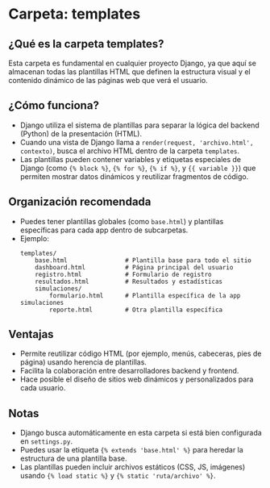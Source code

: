 # Carpeta: templates

## ¿Qué es la carpeta templates?
Esta carpeta es fundamental en cualquier proyecto Django, ya que aquí se almacenan todas las plantillas HTML que definen la estructura visual y el contenido dinámico de las páginas web que verá el usuario.

## ¿Cómo funciona?
- Django utiliza el sistema de plantillas para separar la lógica del backend (Python) de la presentación (HTML).
- Cuando una vista de Django llama a `render(request, 'archivo.html', contexto)`, busca el archivo HTML dentro de la carpeta `templates`.
- Las plantillas pueden contener variables y etiquetas especiales de Django (como `{% block %}`, `{% for %}`, `{% if %}`, y `{{ variable }}`) que permiten mostrar datos dinámicos y reutilizar fragmentos de código.

## Organización recomendada
- Puedes tener plantillas globales (como `base.html`) y plantillas específicas para cada app dentro de subcarpetas.
- Ejemplo:
  ```
  templates/
      base.html                # Plantilla base para todo el sitio
      dashboard.html           # Página principal del usuario
      registro.html            # Formulario de registro
      resultados.html          # Resultados y estadísticas
      simulaciones/
          formulario.html      # Plantilla específica de la app simulaciones
          reporte.html         # Otra plantilla específica
  ```

## Ventajas
- Permite reutilizar código HTML (por ejemplo, menús, cabeceras, pies de página) usando herencia de plantillas.
- Facilita la colaboración entre desarrolladores backend y frontend.
- Hace posible el diseño de sitios web dinámicos y personalizados para cada usuario.

## Notas
- Django busca automáticamente en esta carpeta si está bien configurada en `settings.py`.
- Puedes usar la etiqueta `{% extends 'base.html' %}` para heredar la estructura de una plantilla base.
- Las plantillas pueden incluir archivos estáticos (CSS, JS, imágenes) usando `{% load static %}` y `{% static 'ruta/archivo' %}`.
